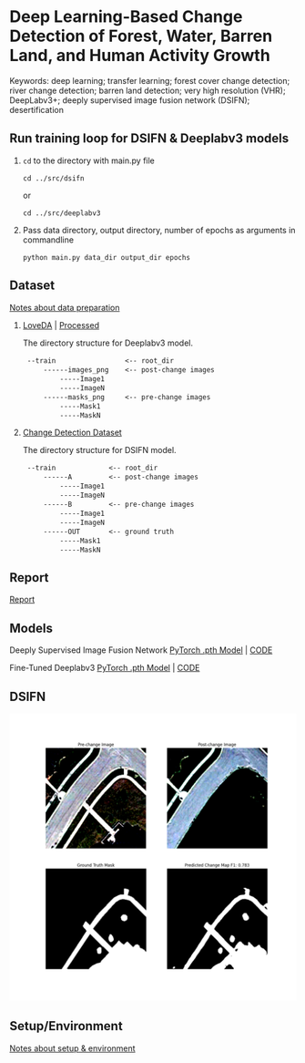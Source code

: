 # **Deep Learning-Based Change Detection of Forest, Water, Barren Land, and Human Activity Growth**

Keywords: deep learning; transfer learning; forest cover change detection; river change detection; barren land detection; very high resolution (VHR); DeepLabv3+; deeply supervised image fusion network (DSIFN); desertification

## **Run training loop for DSIFN & Deeplabv3 models**

1. `cd` to the directory with main.py file
    ```
    cd ../src/dsifn
    ```

    or

    ```
    cd ../src/deeplabv3
    ```

1. Pass data directory, output directory, number of epochs as arguments in commandline
    ```
    python main.py data_dir output_dir epochs
    ```

## **Dataset**

[Notes about data preparation](/data_preparation)

1. [LoveDA](https://github.com/Junjue-Wang/LoveDA) | [Processed](https://drive.google.com/drive/folders/1AX5DdNeSseyn3rN89jYoNEznxX7QCUgH?usp=drive_link)

    The directory structure for Deeplabv3 model.
        
        --train                 <-- root_dir
            ------images_png    <-- post-change images
                -----Image1
                -----ImageN
            ------masks_png     <-- pre-change images
                -----Mask1
                -----MaskN

1. [Change Detection Dataset](https://isprs-archives.copernicus.org/articles/XLII-2/565/2018/)

    The directory structure for DSIFN model.
    
        
        --train             <-- root_dir
            ------A         <-- post-change images
                -----Image1
                -----ImageN
            ------B         <-- pre-change images
                -----Image1
                -----ImageN
            ------OUT       <-- ground truth
                -----Mask1
                -----MaskN

## **Report**

[Report](https://drive.google.com/file/d/1cVmBE6pDX_FZewcTNYol1djh7_G_RyV4/view?usp=sharing)

## **Models**

Deeply Supervised Image Fusion Network [PyTorch .pth Model](https://drive.google.com/file/d/1FvhzXGa9grV2fcWcrTcKyfRg9HVwf81y/view?usp=sharing) | [CODE](/src/dsifn/)

Fine-Tuned Deeplabv3 [PyTorch .pth Model](https://drive.google.com/file/d/1soy__dmdOcu2osOa0UK_OAkoBa8s5dL1/view?usp=sharing) | [CODE](/src/deeplabv3/)

## **DSIFN**

![DSIFN prediction image](/src/dsifn/output/Figure_1.png)

## **Setup/Environment**

[Notes about setup & environment](/docs/setup)
